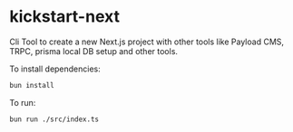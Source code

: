 # kickstart-next

Cli Tool to create a new Next.js project with other tools like Payload CMS, TRPC, prisma local DB setup and other tools.


To install dependencies:

```bash
bun install
```

To run:

```bash
bun run ./src/index.ts
```

